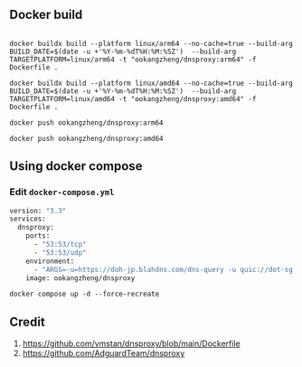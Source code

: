 ## Docker build

```shell

docker buildx build --platform linux/arm64 --no-cache=true --build-arg BUILD_DATE=$(date -u +'%Y-%m-%dT%H:%M:%SZ')  --build-arg TARGETPLATFORM=linux/arm64 -t "ookangzheng/dnsproxy:arm64" -f Dockerfile .

docker buildx build --platform linux/amd64 --no-cache=true --build-arg BUILD_DATE=$(date -u +'%Y-%m-%dT%H:%M:%SZ')  --build-arg TARGETPLATFORM=linux/amd64 -t "ookangzheng/dnsproxy:amd64" -f Dockerfile .

docker push ookangzheng/dnsproxy:arm64

docker push ookangzheng/dnsproxy:amd64
```

## Using docker compose

### Edit `docker-compose.yml`

```bash
version: "3.3"
services:
  dnsproxy:
    ports:
      - "53:53/tcp"
      - "53:53/udp"
    environment:
      - "ARGS=-u=https://doh-jp.blahdns.com/dns-query -u quic://dot-sg.blahdns.com:784 -f 94.140.14.14 -b 1.1.1.1 --cache --cache-min-ttl=30 --cache-max-ttl=300 --cache-optimistic --edns "
    image: ookangzheng/dnsproxy

```

```shell
docker compose up -d --force-recreate
```

## Credit

1. https://github.com/vmstan/dnsproxy/blob/main/Dockerfile
2. https://github.com/AdguardTeam/dnsproxy
